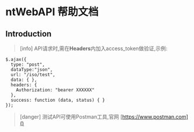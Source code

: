 # ntWebAPI 帮助文档

## Introduction

>[info] API请求时,需在**Headers**内加入access_token做验证,示例:  
```
$.ajax({  
  type: "post",  
  dataType:"json",  
  url: "/iso/test",  
  data: { },  
  headers: {  
    Authorization: "bearer XXXXXX"  
  },  
  success: function (data, status) { }  
});
```

>[danger] 测试API可使用Postman工具,官网 [https://www.postman.com]()

